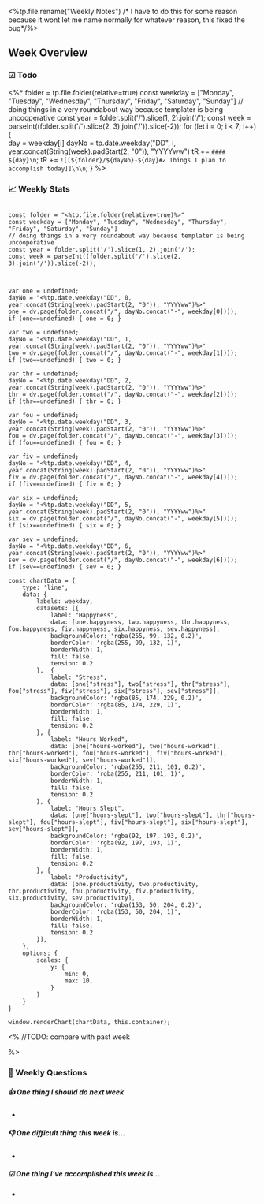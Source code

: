 <%tp.file.rename("Weekly Notes") /* I have to do this for some reason because it wont let me name normally for whatever reason, this fixed the bug*/%>
## Week Overview
### ☑ Todo
<%*
folder = tp.file.folder(relative=true)
const weekday = ["Monday", "Tuesday", "Wednesday", "Thursday", "Friday", "Saturday", "Sunday"]
// doing things in a very roundabout way because templater is being uncooperative
const year = folder.split('/').slice(1, 2).join('/');
const week = parseInt((folder.split('/').slice(2, 3).join('/')).slice(-2));
for (let i = 0; i < 7; i++) {  
	day = weekday[i]
	dayNo = tp.date.weekday("DD", i, year.concat(String(week).padStart(2, "0")), "YYYYww")
	tR += `#### ${day}\n`;
	tR += `![[${folder}/${dayNo}-${day}#✓ Things I plan to accomplish today]]\n\n`;
}
%>

### 📈 Weekly Stats
```dataviewjs

```

```dataviewjs
const folder = "<%tp.file.folder(relative=true)%>"
const weekday = ["Monday", "Tuesday", "Wednesday", "Thursday", "Friday", "Saturday", "Sunday"]
// doing things in a very roundabout way because templater is being uncooperative
const year = folder.split('/').slice(1, 2).join('/');
const week = parseInt((folder.split('/').slice(2, 3).join('/')).slice(-2));



var one = undefined;
dayNo = "<%tp.date.weekday("DD", 0, year.concat(String(week).padStart(2, "0")), "YYYYww")%>"
one = dv.page(folder.concat("/", dayNo.concat("-", weekday[0])));
if (one==undefined) { one = 0; }

var two = undefined;
dayNo = "<%tp.date.weekday("DD", 1, year.concat(String(week).padStart(2, "0")), "YYYYww")%>"
two = dv.page(folder.concat("/", dayNo.concat("-", weekday[1])));
if (two==undefined) { two = 0; }

var thr = undefined;
dayNo = "<%tp.date.weekday("DD", 2, year.concat(String(week).padStart(2, "0")), "YYYYww")%>"
thr = dv.page(folder.concat("/", dayNo.concat("-", weekday[2])));
if (thr==undefined) { thr = 0; }

var fou = undefined;
dayNo = "<%tp.date.weekday("DD", 3, year.concat(String(week).padStart(2, "0")), "YYYYww")%>"
fou = dv.page(folder.concat("/", dayNo.concat("-", weekday[3])));
if (fou==undefined) { fou = 0; }

var fiv = undefined;
dayNo = "<%tp.date.weekday("DD", 4, year.concat(String(week).padStart(2, "0")), "YYYYww")%>"
fiv = dv.page(folder.concat("/", dayNo.concat("-", weekday[4])));
if (fiv==undefined) { fiv = 0; }

var six = undefined;
dayNo = "<%tp.date.weekday("DD", 5, year.concat(String(week).padStart(2, "0")), "YYYYww")%>"
six = dv.page(folder.concat("/", dayNo.concat("-", weekday[5])));
if (six==undefined) { six = 0; }

var sev = undefined;
dayNo = "<%tp.date.weekday("DD", 6, year.concat(String(week).padStart(2, "0")), "YYYYww")%>"
sev = dv.page(folder.concat("/", dayNo.concat("-", weekday[6])));
if (sev==undefined) { sev = 0; }

const chartData = {
    type: 'line',
    data: {
        labels: weekday,
        datasets: [{
            label: "Happyness",
            data: [one.happyness, two.happyness, thr.happyness, fou.happyness, fiv.happyness, six.happyness, sev.happyness],
            backgroundColor: 'rgba(255, 99, 132, 0.2)',
            borderColor: 'rgba(255, 99, 132, 1)',
            borderWidth: 1,
			fill: false,
			tension: 0.2
        },	{
			label: "Stress",
			data: [one["stress"], two["stress"], thr["stress"], fou["stress"], fiv["stress"], six["stress"], sev["stress"]],
			backgroundColor: 'rgba(85, 174, 229, 0.2)',
            borderColor: 'rgba(85, 174, 229, 1)',
            borderWidth: 1,
			fill: false,
			tension: 0.2
		}, {
			label: "Hours Worked",
			data: [one["hours-worked"], two["hours-worked"], thr["hours-worked"], fou["hours-worked"], fiv["hours-worked"], six["hours-worked"], sev["hours-worked"]],
			backgroundColor: 'rgba(255, 211, 101, 0.2)',
            borderColor: 'rgba(255, 211, 101, 1)',
            borderWidth: 1,
			fill: false,
			tension: 0.2
		}, {
			label: "Hours Slept",
			data: [one["hours-slept"], two["hours-slept"], thr["hours-slept"], fou["hours-slept"], fiv["hours-slept"], six["hours-slept"], sev["hours-slept"]],
			backgroundColor: 'rgba(92, 197, 193, 0.2)',
            borderColor: 'rgba(92, 197, 193, 1)',
            borderWidth: 1,
			fill: false,
			tension: 0.2
		}, {
			label: "Productivity",
			data: [one.productivity, two.productivity, thr.productivity, fou.productivity, fiv.productivity, six.productivity, sev.productivity],
			backgroundColor: 'rgba(153, 50, 204, 0.2)',
            borderColor: 'rgba(153, 50, 204, 1)',
            borderWidth: 1,
			fill: false,
			tension: 0.2
		}],
    },
	options: {
		scales: {
		    y: {
		        min: 0,
		        max: 10,
			}
	    }
	}
}

window.renderChart(chartData, this.container);
```
<%
//TODO: compare with past week

%>

### 📅 Weekly Questions

##### 👍 One thing I should do next week

- 

##### 👎 One difficult thing this week is...

- 

##### ☑ One thing I've accomplished this week is...

- 
